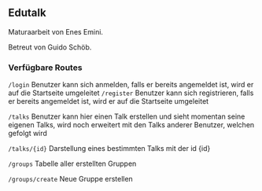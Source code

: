 ## Edutalk

Maturaarbeit von Enes Emini.

Betreut von Guido Schöb.


### Verfügbare Routes
`/login` Benutzer kann sich anmelden, falls er bereits angemeldet ist, wird er auf die Startseite umgeleitet
`/register` Benutzer kann sich registrieren, falls er bereits angemeldet ist, wird er auf die Startseite umgeleitet

`/talks` Benutzer kann hier einen Talk erstellen und sieht momentan seine eigenen Talks, wird noch erweitert mit den Talks anderer Benutzer, welchen gefolgt wird

`/talks/{id}` Darstellung eines bestimmten Talks mit der id {id}

`/groups` Tabelle aller erstellten Gruppen

`/groups/create` Neue Gruppe erstellen
